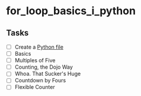 # for_loop_basics_i_python


## Tasks

- [ ] Create a [Python file](main.py)
- [ ] Basics
- [ ] Multiples of Five
- [ ] Counting, the Dojo Way
- [ ] Whoa. That Sucker's Huge
- [ ] Countdown by Fours
- [ ] Flexible Counter